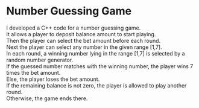 # Number Guessing Game
 I developed a C++ code for a number guessing game.<br />
 It allows a player to deposit balance amount to start playing.<br />
 Then the player can select the bet amount before each round.<br />
 Next the player can select any number in the given range [1,7].<br />
 In each round, a winning number lying in the range [1,7] is selected by a random number generator.<br />
 If the guessed number matches with the winning number, the player wins 7 times the bet amount.<br />
 Else, the player loses the bet amount.<br />
 If the remaining balance is not zero, the player is allowed to play another round.<br />
 Otherwise, the game ends there.<br />
